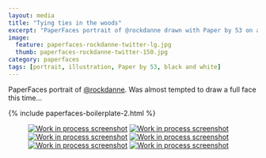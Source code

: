 ```yaml
---
layout: media
title: "Tying ties in the woods"
excerpt: "PaperFaces portrait of @rockdanne drawn with Paper by 53 on an iPad."
image: 
  feature: paperfaces-rockdanne-twitter-lg.jpg
  thumb: paperfaces-rockdanne-twitter-150.jpg
category: paperfaces
tags: [portrait, illustration, Paper by 53, black and white]
---
```


PaperFaces portrait of [@rockdanne](http://twitter.com/rockdanne). Was almost tempted to draw a full face this time…

{% include paperfaces-boilerplate-2.html %}

<figure class="half">
	<a href="{{ site.url }}/images/paperfaces-rockdanne-process-1-lg.jpg"><img src="{{ site.url }}/images/paperfaces-rockdanne-process-1-600.jpg" alt="Work in process screenshot"></a>
	<a href="{{ site.url }}/images/paperfaces-rockdanne-process-2-lg.jpg"><img src="{{ site.url }}/images/paperfaces-rockdanne-process-2-600.jpg" alt="Work in process screenshot"></a>
	<a href="{{ site.url }}/images/paperfaces-rockdanne-process-3-lg.jpg"><img src="{{ site.url }}/images/paperfaces-rockdanne-process-3-600.jpg" alt="Work in process screenshot"></a>
	<a href="{{ site.url }}/images/paperfaces-rockdanne-process-4-lg.jpg"><img src="{{ site.url }}/images/paperfaces-rockdanne-process-4-600.jpg" alt="Work in process screenshot"></a>
	<a href="{{ site.url }}/images/paperfaces-rockdanne-process-5-lg.jpg"><img src="{{ site.url }}/images/paperfaces-rockdanne-process-5-600.jpg" alt="Work in process screenshot"></a>
	<a href="{{ site.url }}/images/paperfaces-rockdanne-process-6-lg.jpg"><img src="{{ site.url }}/images/paperfaces-rockdanne-process-6-600.jpg" alt="Work in process screenshot"></a>
</figure>
